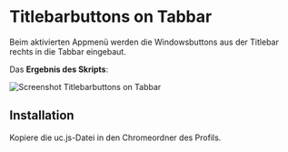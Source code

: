 # Titlebarbuttons on Tabbar
Beim aktivierten Appmenü werden die Windowsbuttons aus der Titlebar rechts in die Tabbar eingebaut.

Das **Ergebnis des Skripts**:

![Screenshot Titlebarbuttons on Tabbar](https://github.com/ardiman/userChrome.js/raw/master/titlebarbuttonsontabbar/scr_tbutontabbar.png)

## Installation
Kopiere die uc.js-Datei in den Chromeordner des Profils.

